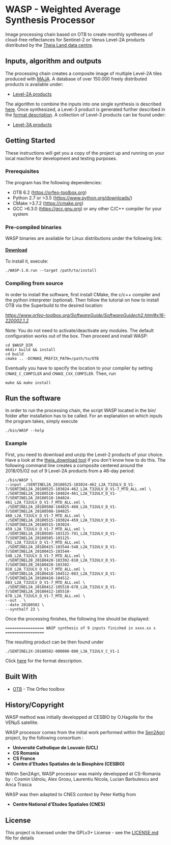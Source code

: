 # WASP - Weighted Average Synthesis Processor

Image processing chain based on OTB to create monthly syntheses of cloud-free reflectances for Sentinel-2 or Venus Level-2A products distributed by the [Theia Land data centre](https://theia.cnes.fr/atdistrib/rocket/#/home).

## Inputs, algorithm and outputs
The processing chain creates a composite image of multiple Level-2A tiles produced with [MAJA](http://www.cesbio.ups-tlse.fr/multitemp/?p=6203). A database of over 150.000 freely distributed products is available under:
* [Level-2A products](https://theia.cnes.fr/atdistrib/rocket/#/search?page=1&collection=SENTINEL2&processingLevel=LEVEL2A)

The algorithm to combine the inputs into one single synthesis is described [here](http://www.cesbio.ups-tlse.fr/multitemp/?p=13976).
Once synthesized, a Level-3 product is generated further described in the [format description](http://www.cesbio.ups-tlse.fr/multitemp/?page_id=14019).
A collection of Level-3 products can be found under:
* [Level-3A products](https://theia.cnes.fr/atdistrib/rocket/#/search?page=1&collection=SENTINEL2&processingLevel=LEVEL3A)

## Getting Started

These instructions will get you a copy of the project up and running on your local machine for development and testing purposes.

### Prerequisites

The program has the following dependencies:
* OTB 6.2 (https://orfeo-toolbox.org)
* Python 2.7 or >3.5 (https://www.python.org/downloads/)
* CMake >3.7.2 (https://cmake.org)
* GCC >6.3.0 (https://gcc.gnu.org) or any other C/C++ compiler for your system

### Pre-compiled binaries

WASP binaries are available for Linux distributions under the following link:

#### [**Download**](https://logiciels.cnes.fr/en/content/wasp)


To install it, execute:

```
./WASP-1.0.run --target /path/to/install
```

### Compiling from source

In order to install the software, first install CMake, the c/c++ compiler and the python interpreter (optional). Then follow the tutorial on how to install OTB via the Superbuild to the desired location:

*https://www.orfeo-toolbox.org/SoftwareGuide/SoftwareGuidech2.html#x16-220002.1.2*

Note: You do not need to activate/deactivate any modules. The default configuration works out of the box.
Then proceed and install WASP:
```
cd $WASP_DIR
mkdir build && install
cd build
cmake .. -DCMAKE_PREFIX_PATH=/path/to/OTB
```

Eventually you have to specify the location to your compiler by setting ```CMAKE_C_COMPILER``` and ```CMAKE_CXX_COMPILER```.
Then, run
```
make && make install
```

## Run the software

In order to run the processing chain, the script WASP located in the bin/ folder after installation has to be called.
For an explanation on which inputs the program takes, simply execute

```
./bin/WASP --help
```

### Example

First, you need to download and unzip the Level-2 products of your choice. Have a look at the [theia_download tool](https://github.com/olivierhagolle/theia_download) if you don't know how to do this.
The following command line creates a composite centered around the 2018/05/02 out of 9 Level-2A products from a 46-day period:

```
./bin/WASP \
--input ./SENTINEL2A_20180525-103024-462_L2A_T32ULV_D_V1-
7/SENTINEL2A_20180525-103024-462_L2A_T32ULV_D_V1-7_MTD_ALL.xml \
./SENTINEL2A_20180518-104024-461_L2A_T32ULV_D_V1-7/SENTINEL2A_20180518-104024-
461_L2A_T32ULV_D_V1-7_MTD_ALL.xml \
./SENTINEL2A_20180508-104025-460_L2A_T32ULV_D_V1-7/SENTINEL2A_20180508-104025-
460_L2A_T32ULV_D_V1-7_MTD_ALL.xml \
./SENTINEL2A_20180515-103024-459_L2A_T32ULV_D_V1-7/SENTINEL2A_20180515-103024-
459_L2A_T32ULV_D_V1-7_MTD_ALL.xml \
./SENTINEL2A_20180505-103125-791_L2A_T32ULV_D_V1-7/SENTINEL2A_20180505-103125-
791_L2A_T32ULV_D_V1-7_MTD_ALL.xml \
./SENTINEL2A_20180415-103544-548_L2A_T32ULV_D_V1-7/SENTINEL2A_20180415-103544-
548_L2A_T32ULV_D_V1-7_MTD_ALL.xml \
./SENTINEL2B_20180420-103302-810_L2A_T32ULV_D_V1-7/SENTINEL2B_20180420-103302-
810_L2A_T32ULV_D_V1-7_MTD_ALL.xml \
./SENTINEL2A_20180418-104512-083_L2A_T32ULV_D_V1-7/SENTINEL2A_20180418-104512-
083_L2A_T32ULV_D_V1-7_MTD_ALL.xml \
./SENTINEL2A_20180412-105510-678_L2A_T32ULV_D_V1-7/SENTINEL2A_20180412-105510-
678_L2A_T32ULV_D_V1-7_MTD_ALL.xml \
--out . \
--date 20180502 \
--synthalf 23 \
```

Once the processing finishes, the following line should be displayed:
```
================= WASP synthesis of 9 inputs finished in xxxx.xx s =================
```

The resulting product can be then found under
```
./SENTINEL2X-20180502-000000-000_L3A_T32ULV_C_V1-1
```

Click [here](http://www.cesbio.ups-tlse.fr/multitemp/?page_id=14019) for the format description.

## Built With

* [OTB](https://orfeo-toolbox.org) - The Orfeo toolbox

## History/Copyright

WASP method was initially developped at CESBIO by O.Hagolle for the VENµS satellite.

WASP processor comes from the initial work performed within the [Sen2Agri](http://www.esa-sen2agri.org/) project, by the following consortium :

* **Université Catholique de Louvain (UCL)**
* **CS Romania**
* **CS France**
* **Centre d'Etudes Spatiales de la Biosphère (CESBIO)**

Within Sen2Agri, WASP processor was mainly developped at CS-Romania by :
Cosmin Udroiu, Alex Grosu, Laurentiu Nicola, Lucian Barbulescu and Anca Trasca

WASP was then adapted to CNES context by Peter Kettig from
* **Centre National d'Etudes Spatiales (CNES)** 

## License

This project is licensed under the GPLv3+ License - see the [LICENSE.md](LICENSE.md) file for details
